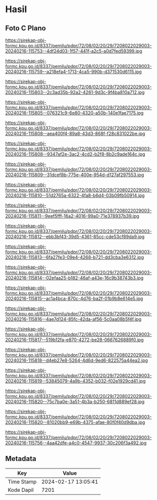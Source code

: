 # Hasil

## Foto C Plano

https://sirekap-obj-formc.kpu.go.id/8337/pemilu/pdpr/72/08/02/20/29/7208022029003-20240216-115753--4df24d03-1f57-441f-a2c5-a0d7fed59399.jpg

https://sirekap-obj-formc.kpu.go.id/8337/pemilu/pdpr/72/08/02/20/29/7208022029003-20240216-115759--a218efa4-1713-4ca5-990b-d371530d6115.jpg

https://sirekap-obj-formc.kpu.go.id/8337/pemilu/pdpr/72/08/02/20/29/7208022029003-20240216-115803--2c3ad35b-92a2-4261-9d3c-9f4ba810a712.jpg

https://sirekap-obj-formc.kpu.go.id/8337/pemilu/pdpr/72/08/02/20/29/7208022029003-20240216-115805--076321c9-6e80-4320-a50b-140e1fae7175.jpg

https://sirekap-obj-formc.kpu.go.id/8337/pemilu/pdpr/72/08/02/20/29/7208022029003-20240216-115808--aea400f4-89a8-43d3-868f-f28c831022be.jpg

https://sirekap-obj-formc.kpu.go.id/8337/pemilu/pdpr/72/08/02/20/29/7208022029003-20240216-115808--9347af2e-3ac2-4cd2-b2f8-8b2c9ade164c.jpg

https://sirekap-obj-formc.kpu.go.id/8337/pemilu/pdpr/72/08/02/20/29/7208022029003-20240216-115809--31dcef8b-775e-400e-954d-d127af297553.jpg

https://sirekap-obj-formc.kpu.go.id/8337/pemilu/pdpr/72/08/02/20/29/7208022029003-20240216-115810--51d2765a-6322-4fa8-b6d4-03b09fb50914.jpg

https://sirekap-obj-formc.kpu.go.id/8337/pemilu/pdpr/72/08/02/20/29/7208022029003-20240216-115811--9eef5fff-16a2-4016-99a0-71e378937b39.jpg

https://sirekap-obj-formc.kpu.go.id/8337/pemilu/pdpr/72/08/02/20/29/7208022029003-20240216-115812--ebb3bf43-39d5-4361-85cc-cde53cf89da9.jpg

https://sirekap-obj-formc.kpu.go.id/8337/pemilu/pdpr/72/08/02/20/29/7208022029003-20240216-115813--6fa27fe3-09e4-4268-b721-dd3cba3e6312.jpg

https://sirekap-obj-formc.kpu.go.id/8337/pemilu/pdpr/72/08/02/20/29/7208022029003-20240216-115814--02efaa25-b182-46af-a43e-16c9b38743b3.jpg

https://sirekap-obj-formc.kpu.go.id/8337/pemilu/pdpr/72/08/02/20/29/7208022029003-20240216-115815--ac1a4bca-870c-4d76-ba2f-01b9b8e614e5.jpg

https://sirekap-obj-formc.kpu.go.id/8337/pemilu/pdpr/72/08/02/20/29/7208022029003-20240216-115816--4ae7d124-85fc-42da-af56-5c0aa08b5f4f.jpg

https://sirekap-obj-formc.kpu.go.id/8337/pemilu/pdpr/72/08/02/20/29/7208022029003-20240216-115817--519b12fa-e870-4272-be28-0667626889f0.jpg

https://sirekap-obj-formc.kpu.go.id/8337/pemilu/pdpr/72/08/02/20/29/7208022029003-20240216-115818--d4eb27e8-5264-4d6d-9ed6-822575a44ea2.jpg

https://sirekap-obj-formc.kpu.go.id/8337/pemilu/pdpr/72/08/02/20/29/7208022029003-20240216-115819--53845079-4a9b-4352-b032-f02e1929cd41.jpg

https://sirekap-obj-formc.kpu.go.id/8337/pemilu/pdpr/72/08/02/20/29/7208022029003-20240216-115820--75c7ba0e-3a51-4b3a-b250-6811d889ef28.jpg

https://sirekap-obj-formc.kpu.go.id/8337/pemilu/pdpr/72/08/02/20/29/7208022029003-20240216-115820--81020bb9-e69b-4375-afae-80f0f40d9dba.jpg

https://sirekap-obj-formc.kpu.go.id/8337/pemilu/pdpr/72/08/02/20/29/7208022029003-20240216-115756--4aa42dfe-a4c0-4547-9937-30c206f3a492.jpg


## Metadata

| Key        | Value               |
| ---------- | ------------------- |
| Time Stamp | 2024-02-17 13:05:41 |
| Kode Dapil | 7201                |



